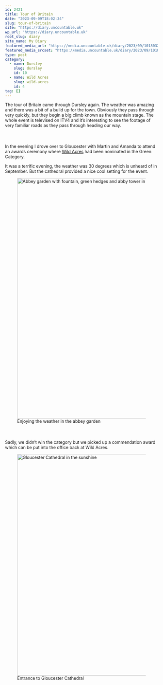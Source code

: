 ```yaml
---
id: 2421
title: Tour of Britain
date: "2023-09-09T18:02:34"
slug: tour-of-britain
site: "https://diary.uncountable.uk"
wp_url: "https://diary.uncountable.uk"
root_slug: diary
site_name: My Diary
featured_media_url: "https://media.uncountable.uk/diary/2023/09/10180321/IMG20230909142829.webp"
featured_media_srcset: "https://media.uncountable.uk/diary/2023/09/10180321/IMG20230909142829-300x144.webp 300w, https://media.uncountable.uk/diary/2023/09/10180321/IMG20230909142829-1024x491.webp 1024w, https://media.uncountable.uk/diary/2023/09/10180321/IMG20230909142829-150x150.webp 150w, https://media.uncountable.uk/diary/2023/09/10180321/IMG20230909142829-640x307.webp 640w, https://media.uncountable.uk/diary/2023/09/10180321/IMG20230909142829.webp 2000w"
type: post
category:
  - name: Dursley
    slug: dursley
    id: 10
  - name: Wild Acres
    slug: wild-acres
    id: 4
tag: []
---
```



<p>The tour of Britain came through Dursley again.  The weather was amazing and there was a bit of a build up for the town.  Obviously they pass through very quickly, but they begin a big climb known as the mountain stage.  The whole event is televised on ITV4 and it&#8217;s interesting to see the footage of very familiar roads as they pass through heading our way.</p>


<style>.kb-row-layout-id2421_68194e-16 > .kt-row-column-wrap{align-content:start;}:where(.kb-row-layout-id2421_68194e-16 > .kt-row-column-wrap) > .wp-block-kadence-column{justify-content:start;}.kb-row-layout-id2421_68194e-16 > .kt-row-column-wrap{column-gap:var(--global-kb-gap-md, 2rem);row-gap:var(--global-kb-gap-md, 2rem);padding-top:var(--global-kb-spacing-sm, 1.5rem);padding-bottom:var(--global-kb-spacing-sm, 1.5rem);grid-template-columns:repeat(2, minmax(0, 1fr));}.kb-row-layout-id2421_68194e-16 > .kt-row-layout-overlay{opacity:0.30;}@media all and (max-width: 1024px){.kb-row-layout-id2421_68194e-16 > .kt-row-column-wrap{grid-template-columns:repeat(2, minmax(0, 1fr));}}@media all and (max-width: 767px){.kb-row-layout-id2421_68194e-16 > .kt-row-column-wrap{grid-template-columns:minmax(0, 1fr);}.kb-row-layout-id2421_68194e-16 > .kt-row-column-wrap > .wp-block-kadence-column:nth-of-type(1){order:2;}.kb-row-layout-id2421_68194e-16 > .kt-row-column-wrap > .wp-block-kadence-column:nth-of-type(2){order:1;}.kb-row-layout-id2421_68194e-16 > .kt-row-column-wrap > .wp-block-kadence-column:nth-of-type(3){order:12;}.kb-row-layout-id2421_68194e-16 > .kt-row-column-wrap > .wp-block-kadence-column:nth-of-type(4){order:11;}.kb-row-layout-id2421_68194e-16 > .kt-row-column-wrap > .wp-block-kadence-column:nth-of-type(5){order:22;}.kb-row-layout-id2421_68194e-16 > .kt-row-column-wrap > .wp-block-kadence-column:nth-of-type(6){order:21;}.kb-row-layout-id2421_68194e-16 > .kt-row-column-wrap > .wp-block-kadence-column:nth-of-type(7){order:32;}.kb-row-layout-id2421_68194e-16 > .kt-row-column-wrap > .wp-block-kadence-column:nth-of-type(8){order:31;}}</style><div class="kb-row-layout-wrap kb-row-layout-id2421_68194e-16 alignnone wp-block-kadence-rowlayout"><div class="kt-row-column-wrap kt-has-2-columns kt-row-layout-equal kt-tab-layout-inherit kt-mobile-layout-row kt-row-valign-top">
<style>.kadence-column2421_7b5161-3e > .kt-inside-inner-col,.kadence-column2421_7b5161-3e > .kt-inside-inner-col:before{border-top-left-radius:0px;border-top-right-radius:0px;border-bottom-right-radius:0px;border-bottom-left-radius:0px;}.kadence-column2421_7b5161-3e > .kt-inside-inner-col{column-gap:var(--global-kb-gap-sm, 1rem);}.kadence-column2421_7b5161-3e > .kt-inside-inner-col{flex-direction:column;}.kadence-column2421_7b5161-3e > .kt-inside-inner-col > .aligncenter{width:100%;}.kadence-column2421_7b5161-3e > .kt-inside-inner-col:before{opacity:0.3;}.kadence-column2421_7b5161-3e{position:relative;}@media all and (max-width: 1024px){.kadence-column2421_7b5161-3e > .kt-inside-inner-col{flex-direction:column;justify-content:center;}}@media all and (max-width: 767px){.kadence-column2421_7b5161-3e > .kt-inside-inner-col{flex-direction:column;justify-content:center;}}</style>
<div class="wp-block-kadence-column kadence-column2421_7b5161-3e"><div class="kt-inside-inner-col">
<p>In the evening I drove over to Gloucester with Martin and Amanda to attend an awards ceremony where <a href="https://wildacres.org.uk/">Wild Acres</a> had been nominated in the Green Category.</p>



<p>It was a terrific evening, the weather was 30 degrees which is unheard of in September.  But the cathedral provided a nice cool setting for the event.</p>
</div></div>


<style>.kadence-column2421_894adb-b4 > .kt-inside-inner-col,.kadence-column2421_894adb-b4 > .kt-inside-inner-col:before{border-top-left-radius:0px;border-top-right-radius:0px;border-bottom-right-radius:0px;border-bottom-left-radius:0px;}.kadence-column2421_894adb-b4 > .kt-inside-inner-col{column-gap:var(--global-kb-gap-sm, 1rem);}.kadence-column2421_894adb-b4 > .kt-inside-inner-col{flex-direction:column;}.kadence-column2421_894adb-b4 > .kt-inside-inner-col > .aligncenter{width:100%;}.kadence-column2421_894adb-b4 > .kt-inside-inner-col:before{opacity:0.3;}.kadence-column2421_894adb-b4{position:relative;}@media all and (max-width: 1024px){.kadence-column2421_894adb-b4 > .kt-inside-inner-col{flex-direction:column;justify-content:center;}}@media all and (max-width: 767px){.kadence-column2421_894adb-b4 > .kt-inside-inner-col{flex-direction:column;justify-content:center;}}</style>
<div class="wp-block-kadence-column kadence-column2421_894adb-b4"><div class="kt-inside-inner-col">
<figure class="wp-block-image size-large"><img loading="lazy" decoding="async" width="1024" height="791" src="https://media.uncountable.uk/diary/2023/09/10180324/IMG20230909183231-1024x791.webp" alt="Abbey garden with fountain, green hedges and abby tower in background" class="wp-image-2425" srcset="https://media.uncountable.uk/diary/2023/09/10180324/IMG20230909183231-1024x791.webp 1024w, https://media.uncountable.uk/diary/2023/09/10180324/IMG20230909183231-300x232.webp 300w, https://media.uncountable.uk/diary/2023/09/10180324/IMG20230909183231-640x494.webp 640w, https://media.uncountable.uk/diary/2023/09/10180324/IMG20230909183231.webp 2000w" sizes="auto, (max-width: 1024px) 100vw, 1024px" /><figcaption class="wp-element-caption">Enjoying the weather in the abbey garden</figcaption></figure>
</div></div>

</div></div>


<p>Sadly, we didn&#8217;t win the category but we picked up a commendation award which can be put into the office back at Wild Acres.</p>



<figure class="wp-block-image size-large"><img loading="lazy" decoding="async" width="1024" height="728" src="https://media.uncountable.uk/diary/2023/09/10180323/IMG20230909180129-1024x728.webp" alt="Gloucester Cathedral in the sunshine" class="wp-image-2424" srcset="https://media.uncountable.uk/diary/2023/09/10180323/IMG20230909180129-1024x728.webp 1024w, https://media.uncountable.uk/diary/2023/09/10180323/IMG20230909180129-300x213.webp 300w, https://media.uncountable.uk/diary/2023/09/10180323/IMG20230909180129-640x455.webp 640w, https://media.uncountable.uk/diary/2023/09/10180323/IMG20230909180129.webp 2000w" sizes="auto, (max-width: 1024px) 100vw, 1024px" /><figcaption class="wp-element-caption">Entrance to Gloucester Cathedral</figcaption></figure>
